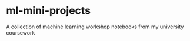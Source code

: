 # ml-mini-projects
A collection of machine learning workshop notebooks from my university coursework
